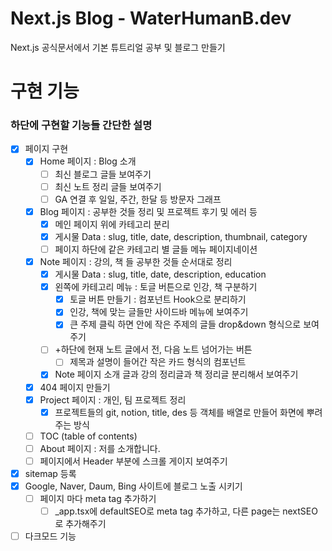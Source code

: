 # Next.js Blog - WaterHumanB.dev

Next.js 공식문서에서 기본 튜트리얼 공부 및 블로그 만들기

# 구현 기능

### 하단에 구현할 기능들 간단한 설명

- [x] 페이지 구현
  - [x] Home 페이지 : Blog 소개
    - [ ] 최신 블로그 글들 보여주기
    - [ ] 최신 노트 정리 글들 보여주기
    - [ ] GA 연결 후 일일, 주간, 한달 등 방문자 그래프
  - [x] Blog 페이지 : 공부한 것들 정리 및 프로젝트 후기 및 에러 등
    - [x] 메인 페이지 위에 카테고리 분리
    - [x] 게시물 Data : slug, title, date, description, thumbnail, category
    - [ ] 페이지 하단에 같은 카테고리 별 글들 메뉴 페이지네이션
  - [x] Note 페이지 : 강의, 책 들 공부한 것들 순서대로 정리
    - [x] 게시물 Data : slug, title, date, description, education
    - [x] 왼쪽에 카테고리 메뉴 : 토글 버튼으로 인강, 책 구분하기
      - [x] 토글 버튼 만들기 : 컴포넌트 Hook으로 분리하기
      - [x] 인강, 책에 맞는 글들만 사이드바 메뉴에 보여주기
      - [x] 큰 주제 클릭 하면 안에 작은 주제의 글들 drop&down 형식으로 보여주기
    - [ ] +하단에 현재 노트 글에서 전, 다음 노트 넘어가는 버튼
      - [ ] 제목과 설명이 들어간 작은 카드 형식의 컴포넌트
    - [x] Note 페이지 소개 글과 강의 정리글과 책 정리글 분리해서 보여주기
  - [x] 404 페이지 만들기
  - [x] Project 페이지 : 개인, 팀 프로젝트 정리
    - [x] 프로젝트들의 git, notion, title, des 등 객체를 배열로 만들어 화면에 뿌려주는 방식
  - [ ] TOC (table of contents)
  - [ ] About 페이지 : 저를 소개합니다.
  - [ ] 페이지에서 Header 부분에 스크롤 게이지 보여주기
- [x] sitemap 등록
- [x] Google, Naver, Daum, Bing 사이트에 블로그 노출 시키기
  - [ ] 페이지 마다 meta tag 추가하기
    - [ ] \_app.tsx에 defaultSEO로 meta tag 추가하고, 다른 page는 nextSEO로 추가해주기
- [ ] 다크모드 기능
